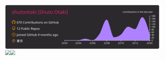 


[![](https://raw.githubusercontent.com/shutootaki/shutootaki/main/profile-summary-card-output/monokai/0-profile-details.svg)](https://github.com/vn7n24fzkq/github-profile-summary-cards)
<a href="https://github.com/shutootaki">
    <img height="160px" src="https://github-stat-cards.vercel.app/api?username=shutootaki&hide_title=true&hide_border=true&count_private=true&show_icons=true&bg_color=2B292D&theme=jolly" /><img height="160px" src="https://github-stat-cards.vercel.app/api/top-langs?username=shutootaki&hide_border=true&layout=compact&langs_count=10&bg_color=2B292D&theme=monokai" />
</a>



<!--START_SECTION:lapras-card-->
<!--
<a href="https://lapras.com/public/shutootaki" target="_blank" rel="noopener noreferrer"><img src="https://lapras-card-generator.vercel.app/api/svg?e=3.04&b=3.36&i=2.71&b1=%23020E27&b2=%230E5593&i1=%23030E21&i2=%231688BF&l=ja" width="400" ></a>  
Last Updated on 1/10/2023, 1:13:11 AM
-->
<!--END_SECTION:lapras-card-->
